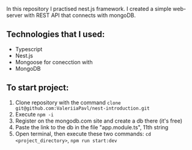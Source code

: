 In this repository I practised nest.js framework.
I created a simple web-server with REST API that connects with mongoDB.

## Technologies that I used:

- Typescript
- Nest.js
- Mongoose for conecction with
- MongoDB

## To start project:

1. Clone repository with the command `clone git@github.com:ValeriiaPavl/nest-introduction.git`
2. Execute `npm -i`
3. Register on the mongodb.com site and create a db there (it's free)
4. Paste the link to the db in the file "app.module.ts", 11th string
5. Open terminal, then execute these two commands: `cd <project_directory>`, `npm run start:dev`
